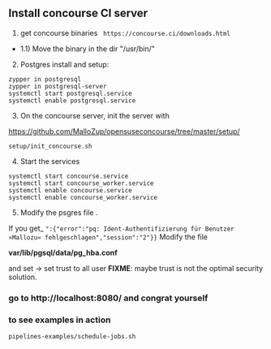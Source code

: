 ## Install concourse CI server

1) get concourse binaries
``` https://concourse.ci/downloads.html```

* 1.1) Move the binary in the dir "/usr/bin/" 


2) Postgres install and setup:


```console
zypper in postgresql
zypper in postgresql-server
systemctl start postgresql.service
systemctl enable postgresql.service
```

3) On the concourse server, init the server with

https://github.com/MalloZup/opensuseconcourse/tree/master/setup/

``` setup/init_concourse.sh ```

4) Start the services

```console
systemctl start concourse.service 
systemctl start concourse_worker.service 
systemctl enable concourse.service
systemctl enable concourse_worker.service
```

5) Modify the psgres file . 

If you get_
```":{"error":"pq: Ident-Authentifizierung für Benutzer »Mallozu« fehlgeschlagen","session":"2"}}```
Modify the file

**var/lib/pgsql/data/pg_hba.conf**

and set  -> set trust to all user **FIXME**: maybe trust is not the optimal security solution.

### go to http://localhost:8080/ and congrat yourself


### to see examples in action

```pipelines-examples/schedule-jobs.sh``` 

